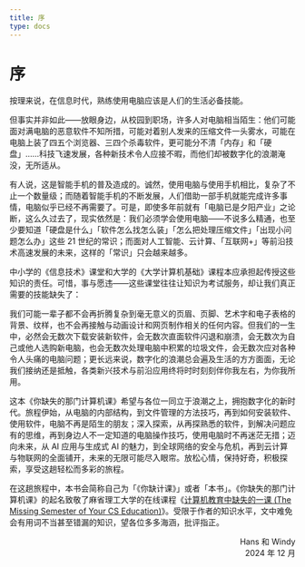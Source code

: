 ```yaml
---
title: 序
type: docs
---
```


# 序

按理来说，在信息时代，熟练使用电脑应该是人们的生活必备技能。

但事实并非如此——放眼身边，从校园到职场，许多人对电脑相当陌生：他们可能面对满电脑的恶意软件不知所措，可能对着别人发来的压缩文件一头雾水，可能在电脑上装了四五个浏览器、三四个杀毒软件，更可能分不清「内存」和「硬盘」……科技飞速发展，各种新技术令人应接不暇，而他们却被数字化的浪潮淹没，无所适从。

有人说，这是智能手机的普及造成的。诚然，使用电脑与使用手机相比，复杂了不止一个数量级；而随着智能手机的不断发展，人们借助一部手机就能完成许多事情，电脑似乎已经不再需要了。可是，即使多年前就有「电脑已是夕阳产业」之论断，这么久过去了，现实依然是：我们必须学会使用电脑——不说多么精通，也至少要知道「硬盘是什么」「软件怎么找怎么装」「怎么把处理压缩文件」「出现小问题怎么办」这些 21 世纪的常识；而面对人工智能、云计算、「互联网+」等前沿技术高速发展的未来，这样的「常识」只会越来越多。

中小学的《信息技术》课堂和大学的《大学计算机基础》课程本应承担起传授这些知识的责任。可惜，事与愿违——这些课堂往往让知识为考试服务，却让我们真正需要的技能缺失了：

我们可能一辈子都不会再折腾复杂到毫无意义的页眉、页脚、艺术字和电子表格的背景、纹样，也不会再接触与动画设计和网页制作相关的任何内容。但我们的一生中，必然会无数次下载安装新软件，会无数次直面软件闪退和崩溃，会无数次为自己或他人选购新电脑，也会无数次处理电脑中积累的垃圾文件，会无数次应对各种令人头痛的电脑问题；更长远来说，数字化的浪潮总会遍及生活的方方面面，无论我们接纳还是抵触，各类新兴技术与前沿应用终将时时刻刻伴你我左右，为你我所用。

这本《你缺失的那门计算机课》希望与各位一同立于浪潮之上，拥抱数字化的新时代。旅程伊始，从电脑的内部结构，到文件管理的方法技巧，再到如何安装软件、使用软件，电脑不再是陌生的朋友；深入探索，从再探熟悉的软件，到解决问题应有的思维，再到身边人不一定知道的电脑操作技巧，使用电脑时不再迷茫无措；迈向未来，从 AI 应用与生成式 AI 的魅力，到全球网络的安全与危机，再到云计算与物联网的全面铺开，未来的无限可能尽入眼帘。放松心情，保持好奇，积极探索，享受这趟轻松而多彩的旅程。

在这趟旅程中，本书会简称自己为「《你缺计课》」或者「本书」。《你缺失的那门计算机课》的起名致敬了麻省理工大学的在线课程《[计算机教育中缺失的一课 (The Missing Semester of Your CS Education)](https://missing.csail.mit.edu/)》。受限于作者的知识水平，文中难免会有用词不当甚至错漏的知识，望各位多多海涵，批评指正。

<p style="text-align: end">Hans 和 Windy<br>2024 年 12 月